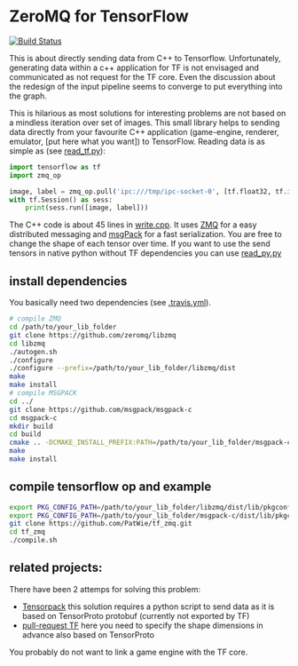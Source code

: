 ZeroMQ for TensorFlow
======================

[![Build Status](https://travis-ci.com/PatWie/tf_zmq.svg?token=EwCHGzKTTUEGS2rahMRy&branch=master)](https://travis-ci.com/PatWie/tf_zmq)

This is about directly sending data from C++ to Tensorflow. Unfortunately, generating data within a c++ application for TF is not envisaged and communicated as not request for the TF core. Even the discussion about the redesign of the input pipeline seems to converge to put everything into the graph. 

This is hilarious as most solutions for interesting problems are not based on a mindless iteration over set of images. This small library helps to sending data directly from your favourite C++ application (game-engine, renderer, emulator, [put here what you want]) to TensorFlow. Reading data is as simple as (see [read_tf.py](https://github.com/patwie/tf_zmq/blob/master/read_tf.py)):

```python
import tensorflow as tf
import zmq_op

image, label = zmq_op.pull('ipc:///tmp/ipc-socket-0', [tf.float32, tf.int32])
with tf.Session() as sess:
    print(sess.run([image, label]))
```

The C++ code is about 45 lines in [write.cpp](https://github.com/patwie/tf_zmq/blob/master/write.cpp). It uses [ZMQ](http://zeromq.org/) for a easy distributed messaging and [msgPack](http://msgpack.org/) for a fast serialization. You are free to change the shape of each tensor over time. If you want to use the send tensors in native python without TF dependencies you can use [read_py.py](https://github.com/patwie/tf_zmq/blob/master/read_py.py)


install dependencies
---------------------

You basically need two dependencies (see [.travis.yml](https://github.com/patwie/tf_zmq/blob/master/.travis.yml)).

```bash
# compile ZMQ
cd /path/to/your_lib_folder
git clone https://github.com/zeromq/libzmq
cd libzmq
./autogen.sh
./configure
./configure --prefix=/path/to/your_lib_folder/libzmq/dist
make
make install
# compile MSGPACK
cd ../
git clone https://github.com/msgpack/msgpack-c
cd msgpack-c
mkdir build
cd build
cmake .. -DCMAKE_INSTALL_PREFIX:PATH=/path/to/your_lib_folder/msgpack-c/dist
make
make install
```

compile tensorflow op and example
----------------------
```bash
export PKG_CONFIG_PATH=/path/to/your_lib_folder/libzmq/dist/lib/pkgconfig/:$PKG_CONFIG_PATH
export PKG_CONFIG_PATH=/path/to/your_lib_folder/msgpack-c/dist/lib/pkgconfig/:$PKG_CONFIG_PATH
git clone https://github.com/PatWie/tf_zmq.git
cd tf_zmq
./compile.sh
```


related projects:
-------------

There have been 2 attemps for solving this problem:
- [Tensorpack](https://github.com/ppwwyyxx/tensorpack) this solution requires a python script to send data as it is based on TensorProto protobuf (currently not exported by TF)
- [pull-request TF](https://github.com/tensorflow/tensorflow/pull/8728) here you need to specify the shape dimensions in advance also based on TensorProto

You probably do not want to link a game engine with the TF core.

